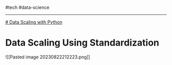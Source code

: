 #tech  #data-science 

---
[# Data Scaling with Python](https://www.kdnuggets.com/2023/07/data-scaling-python.html)
# Data Scaling Using Standardization
![[Pasted image 20230822212223.png]]
